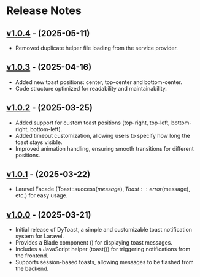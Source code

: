 # Release Notes

## [v1.0.4]() - (2025-05-11)

* Removed duplicate helper file loading from the service provider.

## [v1.0.3]() - (2025-04-16)

* Added new toast positions: center, top-center and bottom-center.
* Code structure optimized for readability and maintainability.

## [v1.0.2]() - (2025-03-25)

* Added support for custom toast positions (top-right, top-left, bottom-right, bottom-left).
* Added timeout customization, allowing users to specify how long the toast stays visible.
* Improved animation handling, ensuring smooth transitions for different positions.

## [v1.0.1]() - (2025-03-22)

* Laravel Facade (Toast::success($message), Toast::error($message), etc.) for easy usage.

## [v1.0.0]() - (2025-03-21)

* Initial release of DyToast, a simple and customizable toast notification system for Laravel.
* Provides a Blade component (<x-dy-toast />) for displaying toast messages.
* Includes a JavaScript helper (toast()) for triggering notifications from the frontend.
* Supports session-based toasts, allowing messages to be flashed from the backend.